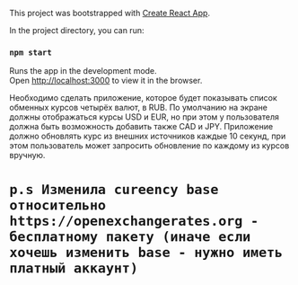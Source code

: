 This project was bootstrapped with [Create React App](https://github.com/facebook/create-react-app).

In the project directory, you can run:

### `npm start`

Runs the app in the development mode.<br>
Open [http://localhost:3000](http://localhost:3000) to view it in the browser.

Необходимо сделать приложение, которое будет показывать список обменных курсов четырёх валют, в RUB. По умолчанию на экране должны отображаться курсы USD и EUR, но при этом у пользователя должна быть возможность добавить также CAD и JPY. Приложение должно обновлять курс из внешних источников каждые 10 секунд, при этом пользователь может запросить обновление по каждому из курсов вручную.

# `p.s Изменила cureency base относительно https://openexchangerates.org - бесплатному пакету (иначе если хочешь изменить base - нужно иметь платный аккаунт)` 




